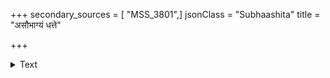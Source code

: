 +++
secondary_sources = [ "MSS_3801",]
jsonClass = "Subhaashita"
title = "असौभाग्यं धत्ते"

+++

<details><summary>Text</summary>

असौभाग्यं धत्ते परमसुखभोगास्पदमयं विचित्रं तद्गेहं भवति पृथुकार्तस्वरमयम्।  
निविष्टः पल्यङ्के कलयति स कान्तारतरणं प्रसादं कोपं वा जननि भवती यत्र तनुते॥
</details>
